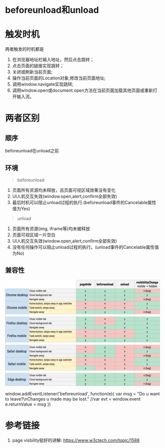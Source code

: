 # beforeunload和unload



# 触发时机

两者触发的时机都是

1. 在浏览器地址栏输入地址，然后点击跳转；
2. 点击页面的链接实现跳转；
3. 关闭或刷新当前页面;
4. 操作当前页面的Location对象,修改当前页面地址;
5. 调用window.navigate实现跳转;
6. 调用window.open或document.open方法在当前页面加载其他页面或重新打开输入流。

# 两者区别

## 顺序

beforeunload在unload之前

## 环境

> beforeunload

1. 页面所有资源均未释放，且页面可视区域效果没有变化
2. UI人机交互失效(window.open,alert,confirm全部失效)
3. 最后时机可以阻止unload过程的执行.(beforeunload事件的Cancelable属性值为Yes)

> unload

1. 页面所有资源(img, iframe等)均未被释放
2. 页面可视区域一片空白
3. UI人机交互失效(window.open,alert,confirm全部失效)
4. 没有任何操作可以阻止unload过程的执行。(unload事件的Cancelable属性值为No)

## 兼容性

![](/assets/xlifecycle-events-testing.png.pagespeed.ic.mLbvU6UX-AQJSwkOff9e.png)

window.addEventListener('beforeunload', function(e){
  var msg = "Do u want to leave?\nChanges u made may be lost."
  //var evt = window.event
  e.returnValue = msg
})

# 参考链接

1. page visbility挺好的讲解: https://www.w3ctech.com/topic/1588